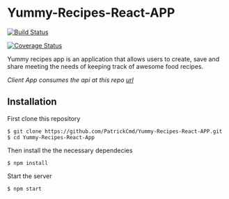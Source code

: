 # Yummy-Recipes-React-APP

[![Build Status](https://travis-ci.org/PatrickCmd/Yummy-Recipes-React-APP.svg?branch=master)](https://travis-ci.org/PatrickCmd/Yummy-Recipes-React-APP)

[![Coverage Status](https://coveralls.io/repos/github/PatrickCmd/Yummy-Recipes-React-APP/badge.svg?branch=ch-setup-and-write-tests-154315871)](https://coveralls.io/github/PatrickCmd/Yummy-Recipes-React-APP?branch=ch-setup-and-write-tests-154315871)

Yummy recipes app is an application that allows users to create, save and share meeting the needs of keeping track of awesome food recipes.

*Client App consumes the api at this repo [url](https://github.com/PatrickCmd/Yummy-Recipe-RestAPI/)*

## Installation
First clone this repository
```
$ git clone https://github.com/PatrickCmd/Yummy-Recipes-React-APP.git
$ cd Yummy-Recipes-React-App
```
Then install the the necessary dependecies
```
$ npm install
```
Start the server
```
$ npm start
```